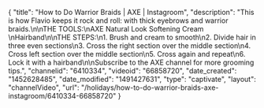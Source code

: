 {
    "title": "How to Do Warrior Braids | AXE | Instagroom",
    "description": "This is how Flavio keeps it rock and roll: with thick eyebrows and warrior braids.\n\nTHE TOOLS:\nAXE Natural Look Softening Cream \nHairband\n\nTHE STEPS:\n1. Brush and cream to smooth\n2. Divide hair in three even sections\n3. Cross the right section over the middle section\n4. Cross left section over the middle section\n5. Cross again and repeat\n6. Lock it with a hairband\n\nSubscribe to the AXE channel for more grooming tips.",
    "channelid": "6410334",
    "videoid": "66858720",
    "date_created": "1452628485",
    "date_modified": "1491427631",
    "type": "captivate",
    "layout": "channelVideo",
    "url": "\/holidays\/how-to-do-warrior-braids-axe-instagroom\/6410334-66858720"
}